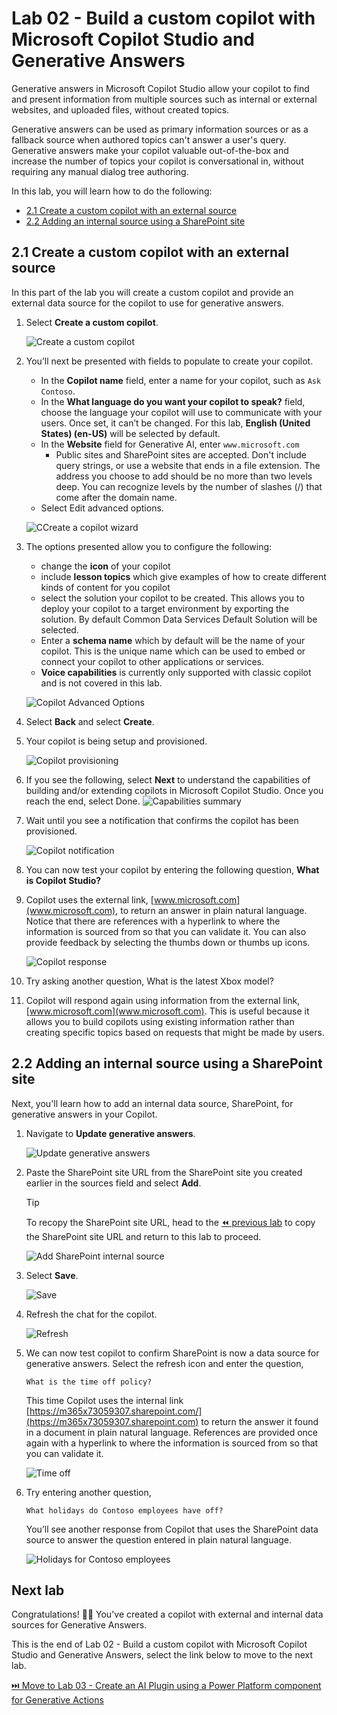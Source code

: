 # Lab 02 - Build a custom copilot with Microsoft Copilot Studio and Generative Answers

Generative answers in Microsoft Copilot Studio allow your copilot to find and present information from multiple sources such as internal or external websites, and uploaded files, without created topics.

Generative answers can be used as primary information sources or as a fallback source when authored topics can't answer a user's query. Generative answers make your copilot valuable out-of-the-box and increase the number of topics your copilot is conversational in, without requiring any manual dialog tree authoring.

In this lab, you will learn how to do the following:
* [2.1 Create a custom copilot with an external source](#21-create-a-custom-copilot-with-an-external-source)
* [2.2 Adding an internal source using a SharePoint site](#22-adding-an-internal-source)


## 2.1 Create a custom copilot with an external source

In this part of the lab you will create a custom copilot and provide an external data source for the copilot to use for generative answers.

1. Select **Create a custom copilot**.

    ![Create a custom copilot](assets/2.1_01_CreateCustomCopilot.jpg)
    
1.	You’ll next be presented with fields to populate to create your copilot.

    - In the **Copilot name** field, enter a name for your copilot, such as `Ask Contoso`.
    - In the **What language do you want your copilot to speak?** field, choose the language your copilot will use to communicate with your users. Once set, it can’t be changed. For this lab, **English (United States) (en-US)** will be selected by default.
    - In the **Website** field for Generative AI, enter `www.microsoft.com`
        - Public sites and SharePoint sites are accepted. Don't include query strings, or use a website that ends in a file extension. The address you choose to add should be no more than two levels deep. You can recognize levels by the number of slashes (/) that come after the domain name.
    - Select Edit advanced options. 

    ![CCreate a copilot wizard](assets/2.1_02_CustomCopilotWizard.jpg)

1.	The options presented allow you to configure the following:
    - change the **icon** of your copilot
    - include **lesson topics** which give examples of how to create different kinds of content for you copilot
    - select the solution your copilot to be created. This allows you to deploy your copilot to a target environment by exporting the solution. By default Common Data Services Default Solution will be selected.
    - Enter a **schema name** which by default will be the name of your copilot. This is the unique name which can be used to embed or connect your copilot to other applications or services.
    - **Voice capabilities** is currently only supported with classic copilot and is not covered in this lab.

    ![Copilot Advanced Options](assets/2.1_03_AdvancedOptions.jpg)

1.	Select **Back** and select **Create**.

1.	Your copilot is being setup and provisioned.

    ![Copilot provisioning](assets/2.1_04_CreatingCopilot.jpg)

1.	 If you see the following, select **Next** to understand the capabilities of building and/or extending copilots in Microsoft Copilot Studio. Once you reach the end, select Done.
    ![Capabilities summary](assets/2.1_05_CapabilitiesSummary.jpg)

1.	Wait until you see a notification that confirms the copilot has been provisioned.
    
    ![Copilot notification](assets/2.1_06_CopilotProvisioned.jpg)

1.	You can now test your copilot by entering the following question, **What is Copilot Studio?**

1.	Copilot uses the external link, [www.microsoft.com](www.microsoft.com), to return an answer in plain natural language. Notice that there are references with a hyperlink to where the information is sourced from so that you can validate it. You can also provide feedback by selecting the thumbs down or thumbs up icons.

    ![Copilot response](assets/2.1_07_CopilotResponse.jpg)

1.	Try asking another question, What is the latest Xbox model?

1.	Copilot will respond again using information from the external link, [www.microsoft.com](www.microsoft.com). This is useful because it allows you to build copilots using existing information rather than creating specific topics based on requests that might be made by users.

## 2.2 Adding an internal source using a SharePoint site

Next, you'll learn how to add an internal data source, SharePoint, for generative answers in your Copilot.

1. Navigate to **Update generative answers**.

    ![Update generative answers](assets/2.2_01_UpdateGenerativeAnswers.jpg)

1. Paste the SharePoint site URL from the SharePoint site you created earlier in the sources field and select **Add**.
    > [!TIP]  
    > To recopy the SharePoint site URL, head to the [⏪ previous lab](../lab-01/README.md/#relaunch-sharepoint-site) to copy the SharePoint site URL and return to this lab to proceed.

    ![Add SharePoint internal source](assets/2.2_02_AddSharePointSource.jpg)

1. Select **Save**.

    ![Save](assets/2.2_03_SaveSources.jpg)

1.	Refresh the chat for the copilot.

    ![Refresh](assets/2.2_04_RefreshCopilot.jpg)

1. We can now test copilot to confirm SharePoint is now a data source for generative answers. Select the refresh icon and enter the question, 

    ```
    What is the time off policy?
    ```

    This time Copilot uses the internal link [https://m365x73059307.sharepoint.com/](https://m365x73059307.sharepoint.com) to return the answer it found in a document in plain natural language. References are provided once again with a hyperlink to where the information is sourced from so that you can validate it.

    ![Time off](assets/2.2_05_TimeOffInternalSource.jpg)

1.	Try entering another question, 

    ```
    What holidays do Contoso employees have off?
    ```
    
    You’ll see another response from Copilot that uses the SharePoint data source to answer the question entered in plain natural language.

    ![Holidays for Contoso employees](assets/2.2_06_HolidaysInternalSource.jpg)

## Next lab

Congratulations! 👏🏻  You've created a copilot with external and internal data sources for Generative Answers. 

This is the end of Lab 02 - Build a custom copilot with Microsoft Copilot Studio and Generative Answers, select the link below to move to the next lab.

[⏭️ Move to Lab 03 - Create an AI Plugin using a Power Platform component for Generative Actions](../lab-03/README.md)